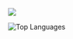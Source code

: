 


<img src="https://img.shields.io/badge/-Mz-181717?logo=html5&logoColor=fff">



![Top Languages](https://github-readme-stats.vercel.app/api/top-langs/?username=SUYASHPATIL400&show_icons=true&theme=radical)
